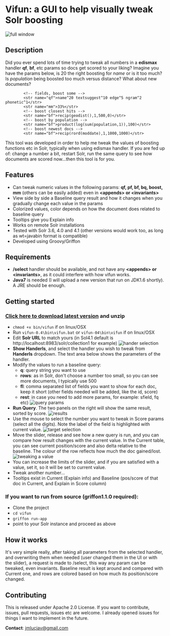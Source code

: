 # Vifun: a GUI to help visually tweak Solr boosting
![full window](https://github.com/jmlucjav/vifun/raw/master/img/screenshot-win-small.jpg)

Description
---------------

Did you ever spend lots of time trying to tweak all numbers in a **edismax** handler **qf**, **bf**, etc params so docs get scored to your liking?
Imagine you have the params below, is 20 the right boosting for *name* or is it too much? Is *population* being boosted too much versus distance? What about new documents?

			<!-- fields, boost some -->
			<str name="qf">name^20 textsuggest^10 edge^5 ngram^2 phonetic^1</str>
            <str name="mm">33%</str>
			<!-- boost closest hits -->
            <str name="bf">recip(geodist(),1,500,0)</str>
			<!-- boost by population -->
			<str name="bf">product(log(sum(population,1)),100)</str>
			<!-- boost newest docs -->
			<str name="bf">recip(rord(moddate),1,1000,1000)</str>

This tool was developed in order to help me tweak the values of boosting functions etc in Solr, typically when using edismax
handler. If you are fed up of: change a number a bit, restart Solr, run the same query to see how documents are scored now...then this tool is for you.

Features
------------

- Can tweak numeric values in the following params: **qf, pf, bf, bq, boost, mm** (others can be easily added) even in **&lt;appends&gt; or &lt;invariants&gt;**
- View side by side a Baseline query result and how it changes when you gradually change each value in the params
- Colorized values, color depends on how the document does related to baseline query
- Tooltips give you Explain info 
- Works on remote Solr installations
- Tested with Solr 3.6, 4.0 and 4.1 (other versions would work too, as long as wt=javabin format is compatible)
- Developed using Groovy/Griffon

Requirements
-------------------

- **/select** handler should be available, and not have any **&lt;appends&gt; or &lt;invariants&gt;**, as it could interfere with how vifun works.
- **Java7** is needed (I will upload a new version that run on JDK1.6 shortly). A JRE should be enough.

Getting started
-------------------

### [Click here to download latest version](http://code.google.com/p/vifun/downloads/detail?name=vifun-0.4.zip) and unzip
- `chmod +x bin/vifun` if on linux/OSX
- Run `vifun-0.4\bin\vifun.bat` or `vifun-04\bin\vifun` if on linux/OSX 
- Edit **Solr URL** to match yours (in Sol4.1 default is http://localhost:8983/solr/collection1 for example)
![hander selection](https://github.com/jmlucjav/vifun/raw/master/img/screenshot-handlers.jpg)
- **Show Handerls**, and select the handler you wish to tweak from **Handerls** dropdown. The text area below shows the parameters of the handler.
- Modify the values to run a baseline query:
    - **q**: query string you want to use
    - **rows**: as in Solr, don't choose a number too small, so you can see more documents, I typically use 500
    - **fl**: comma separated list of fields you want to show for each doc, keep it short (other fields needed will be added, like the id, score) 
    - **rest**: in case you need to add more params, for example: sfield, fq etc)
![query params](https://github.com/jmlucjav/vifun/raw/master/img/screenshot-qparams.jpg)
- **Run Query**. The two panels on the right will show the same result, sorted by score. 
![results](https://github.com/jmlucjav/vifun/raw/master/img/screenshot-results.jpg)
- Use the mouse to select the number you want to tweak in Score params (select all the digits). Note the label of the field is highlighted with current value.
![target selection](https://github.com/jmlucjav/vifun/raw/master/img/screenshot-selecttarget.jpg)
- Move the slider, release and see how a new query is run, and you can compare how result changes with the current value. In the Current
table, you can see current position/score and also delta relative to the baseline. The colour of the row reflects how much the doc gained/lost. 
![tweaking a value](https://github.com/jmlucjav/vifun/raw/master/img/screenshot-baseline.jpg)
- You can increase the limits of the slider, and if you are satisfied with a value, set it, so it will be set to current value. 
- Tweak another number...
- Tooltips exist in Current (Explain info) and Baseline (pos/score of that doc in Current, and Explain in Score column)


### If you want to run from source (griffon1.1.0 required):

- Clone the project
- `cd vifun`
- `griffon run-app`
- point to your Solr instance and proceed as above

How it works
----------------

It's very simple really, after taking all parameters from the selected handler, and overwriting them when needed (user changed them in the UI or with the slider), a
request is made to /select, this way any param can be tweaked, even invariants. Baseline result is kept around and compared with Current one, and rows are colored based
on how much its position/score changed. 

Contributing
----------------

This is released under Apache 2.0 License. If you want to contribute, issues, pull requests, issues etc are welcome. I already
opened issues for things I want to implement in the future.

**Contact**: jmlucjav@gmail.com

